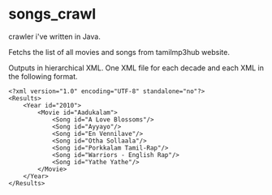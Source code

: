 songs_crawl
===========

crawler i've written in Java. 

Fetchs the list of all movies and songs from tamilmp3hub website.

Outputs in hierarchical XML. One XML file for each decade and each XML in the following format.

	<?xml version="1.0" encoding="UTF-8" standalone="no"?>
	<Results>
		<Year id="2010">
			<Movie id="Aadukalam">
				<Song id="A Love Blossoms"/>
				<Song id="Ayyayo"/>
				<Song id="En Vennilave"/>
				<Song id="Otha Sollaala"/>
				<Song id="Porkkalam Tamil-Rap"/>
				<Song id="Warriors - English Rap"/>
				<Song id="Yathe Yathe"/>
			</Movie>
		</Year>
	</Results>

